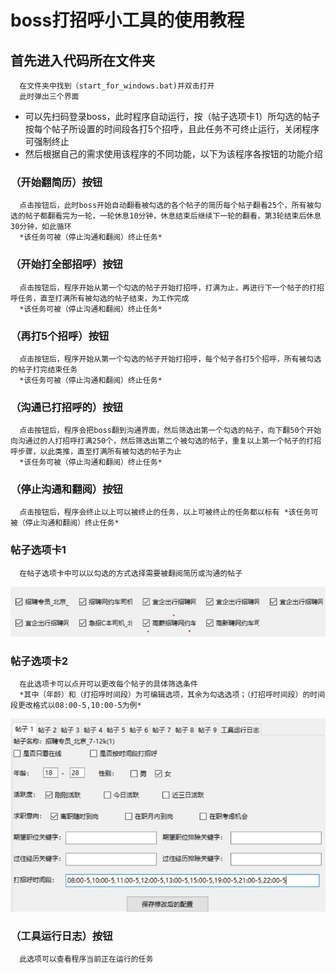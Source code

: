 # boss打招呼小工具的使用教程
## 首先进入代码所在文件夹
      在文件夹中找到（start_for_windows.bat)并双击打开
      此时弹出三个界面
* 可以先扫码登录boss，此时程序自动运行，按（帖子选项卡1）所勾选的帖子按每个帖子所设置的时间段各打5个招呼，且此任务不可终止运行，关闭程序可强制终止
* 然后根据自己的需求使用该程序的不同功能，以下为该程序各按钮的功能介绍
### （开始翻简历）按钮
      点击按钮后，此时boss开始自动翻看被勾选的各个帖子的简历每个帖子翻看25个，所有被勾选的帖子都翻看完为一轮，一轮休息10分钟，休息结束后继续下一轮的翻看，第3轮结束后休息30分钟，如此循环
      *该任务可被（停止沟通和翻阅）终止任务*
### （开始打全部招呼）按钮
      点击按钮后，程序开始从第一个勾选的帖子开始打招呼，打满为止，再进行下一个帖子的打招呼任务，直至打满所有被勾选的帖子结束，为工作完成
      *该任务可被（停止沟通和翻阅）终止任务*
### （再打5个招呼）按钮
      点击按钮后，程序开始从第一个勾选的帖子开始打招呼，每个帖子各打5个招呼，所有被勾选的帖子打完结束任务
      *该任务可被（停止沟通和翻阅）终止任务*
### （沟通已打招呼的）按钮
      点击按钮后，程序会把boss翻到沟通界面，然后筛选出第一个勾选的帖子，向下翻50个开始向沟通过的人打招呼打满250个，然后筛选出第二个被勾选的帖子，重复以上第一个帖子的打招呼步骤，以此类推，直至打满所有被勾选的帖子为止
      *该任务可被（停止沟通和翻阅）终止任务*
### （停止沟通和翻阅）按钮
      点击按钮后，程序会终止以上可以被终止的任务，以上可被终止的任务都以标有 *该任务可被（停止沟通和翻阅）终止任务*
### 帖子选项卡1
      在帖子选项卡中可以以勾选的方式选择需要被翻阅简历或沟通的帖子
![图片](images/img1.jpg)
### 帖子选项卡2
      在此选项卡可以点开可以更改每个帖子的具体筛选条件
      *其中（年龄）和（打招呼时间段）为可编辑选项，其余为勾选选项；（打招呼时间段）的时间段更改格式以08:00-5,10:00-5为例*
![图片](images/img2.jpg)
### （工具运行日志）按钮
      此选项可以查看程序当前正在运行的任务
